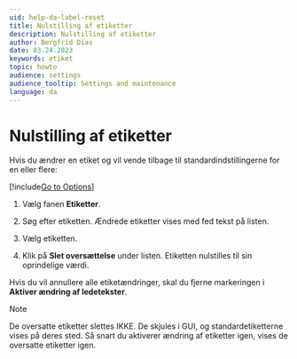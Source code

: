 ```yaml
---
uid: help-da-label-reset
title: Nulstilling af etiketter
description: Nulstilling af etiketter
author: Bergfrid Dias
date: 03.24.2023
keywords: etiket
topic: howto
audience: settings
audience_tooltip: Settings and maintenance
language: da
---
```


# Nulstilling af etiketter

Hvis du ændrer en etiket og vil vende tilbage til standardindstillingerne for en eller flere:

[!include[Go to Options](../includes/open-options.md)]

1. Vælg fanen **Etiketter**.

1. Søg efter etiketten. Ændrede etiketter vises med fed tekst på listen.

1. Vælg etiketten.

1. Klik på **Slet oversættelse** under listen. Etiketten nulstilles til sin oprindelige værdi.

Hvis du vil annullere alle etiketændringer, skal du fjerne markeringen i **Aktiver ændring af ledetekster**.

> [!NOTE]
> De oversatte etiketter slettes IKKE. De skjules i GUI, og standardetiketterne vises på deres sted. Så snart du aktiverer ændring af etiketter igen, vises de oversatte etiketter igen.

<!-- Referenced links -->

<!-- Referenced images -->
